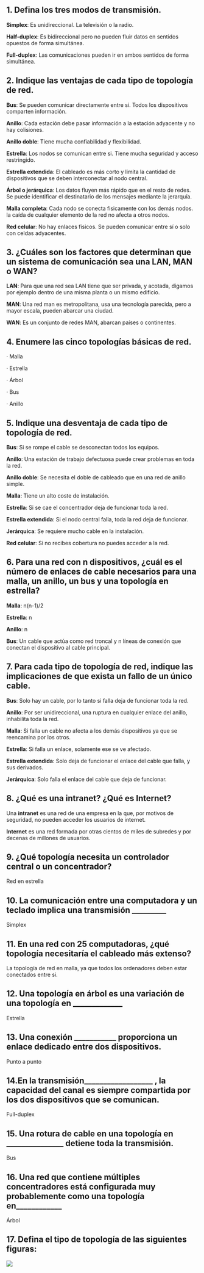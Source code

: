 ## 1. Defina los tres modos de transmisión.

**Simplex**: Es unidireccional. La televisión o la radio.

**Half-duplex**: Es bidireccional pero no pueden fluir datos en sentidos opuestos de forma simultánea.

**Full-duplex**: Las comunicaciones pueden ir en ambos sentidos de forma simultánea.

## 2. Indique las ventajas de cada tipo de topología de red.

**Bus**: Se pueden comunicar directamente entre si. Todos los dispositivos comparten información.

**Anillo**: Cada estación debe pasar información a la estación adyacente y no hay colisiones.

**Anillo doble**: Tiene mucha confiabilidad y flexibilidad.

**Estrella**: Los nodos se comunican entre si. Tiene mucha seguridad y acceso restringido.

**Estrella extendida**: El cableado es más corto y limita la cantidad de dispositivos que se deben interconectar al nodo central.

**Árbol o jerárquica**: Los datos fluyen más rápido que en el resto de redes. Se puede identificar el destinatario de los mensajes mediante la jerarquía.

**Malla completa**: Cada nodo se conecta fisicamente con los demás nodos. la caída de cualquier elemento de la red no afecta a otros nodos.

**Red celular**: No hay enlaces físicos. Se pueden comunicar entre sí o solo con celdas adyacentes.

## 3. ¿Cuáles son los factores que determinan que un sistema de comunicación sea una LAN, MAN o WAN?

**LAN**: Para que una red sea LAN tiene que ser privada, y acotada, digamos por ejemplo dentro de una misma planta o un mismo edificio.

**MAN**: Una red man es metropolitana, usa una tecnología parecida, pero a mayor escala, pueden abarcar una ciudad.

**WAN**: Es un conjunto de redes MAN, abarcan países o continentes.

## 4. Enumere las cinco topologías básicas de red.

· Malla

· Estrella

· Árbol

· Bus

· Anillo

## 5. Indique una desventaja de cada tipo de topología de red.

**Bus**: Si se rompe el cable se desconectan todos los equipos.

**Anillo**: Una estación de trabajo defectuosa puede crear problemas en toda la red.

**Anillo doble**: Se necesita el doble de cableado que en una red de anillo simple.

**Malla**: Tiene un alto coste de instalación.

**Estrella**: Si se cae el concentrador deja de funcionar toda la red.

**Estrella extendida**: Si el nodo central falla, toda la red deja de funcionar.

**Jerárquica**: Se requiere mucho cable en la instalación.

**Red celular**: Si no recibes cobertura no puedes acceder a la red.

## 6. Para una red con n dispositivos, ¿cuál es el número de enlaces de cable necesarios para una malla, un anillo, un bus y una topología en estrella?

**Malla**: n(n-1)/2

**Estrella**: n

**Anillo**: n

**Bus**: Un cable que actúa como red troncal y n líneas de conexión que conectan el dispositivo al cable principal.

## 7. Para cada tipo de topología de red, indique las implicaciones de que exista un fallo de un único cable.

**Bus**: Solo hay un cable, por lo tanto si falla deja de funcionar toda la red.

**Anillo**: Por ser unidireccional, una ruptura en cualquier enlace del anillo, inhabilita toda la red.

**Malla**: Si falla un cable no afecta a los demás dispositivos ya que se reencamina por los otros.

**Estrella**: Si falla un enlace, solamente ese se ve afectado.

**Estrella extendida**: Solo deja de funcionar el enlace del cable que falla, y sus derivados.

**Jerárquica**: Solo falla el enlace del cable que deja de funcionar. 

## 8. ¿Qué es una intranet? ¿Qué es Internet?

Una **intranet** es una red de una empresa en la que, por motivos de seguridad, no pueden acceder los usuarios de internet.

**Internet** es una red formada por otras cientos de miles de subredes y por decenas de millones de usuarios.

## 9. ¿Qué topología necesita un controlador central o un concentrador?

Red en estrella

## 10. La comunicación entre una computadora y un teclado implica una transmisión _________

Simplex

## 11. En una red con 25 computadoras, ¿qué topología necesitaría el cableado más extenso?

La topología de red en malla, ya que todos los ordenadores deben estar conectados entre si.

## 12. Una topología en árbol es una variación de una topología en _____________

Estrella

## 13. Una conexión ___________   proporciona un enlace dedicado entre dos dispositivos.

Punto a punto

## 14.En la transmisión__________________   , la capacidad del canal es siempre compartida por los dos dispositivos que se comunican.

Full-duplex

## 15. Una rotura de cable en una topología en _______________   detiene toda la transmisión.

Bus

## 16. Una red que contiene múltiples concentradores está configurada muy probablemente como una topología en____________

Árbol

## 17. Defina el tipo de topología de las siguientes figuras:

![](/home/roberto/pni18_roberto/ut1/a1/img/redes.png)

